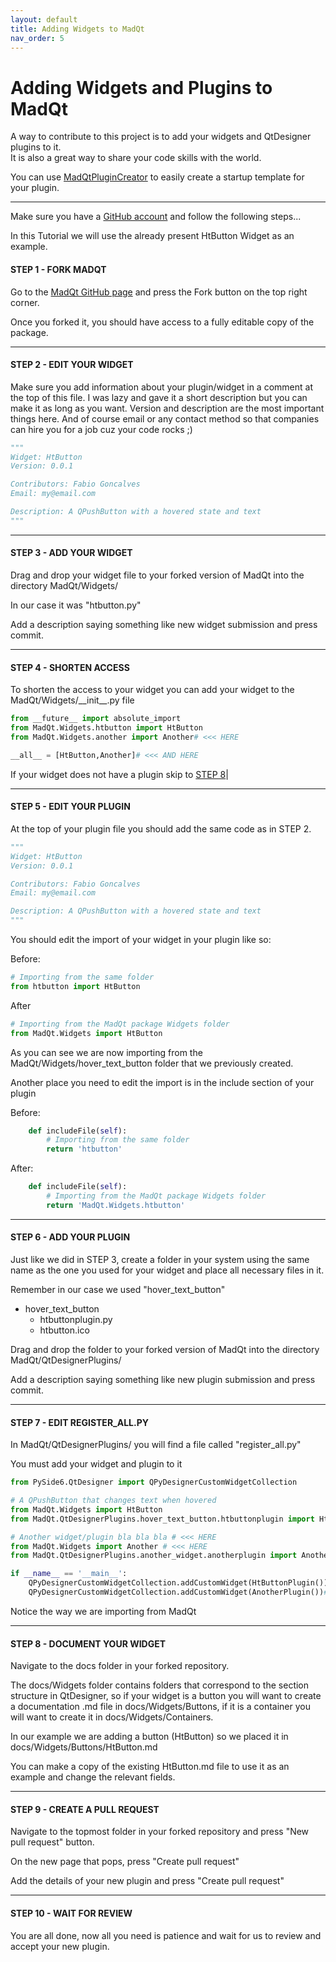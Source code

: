 ```yaml
---
layout: default
title: Adding Widgets to MadQt
nav_order: 5
---
```

# Adding Widgets and Plugins to MadQt
A way to contribute to this project is to add your widgets and QtDesigner plugins to it. \
It is also a great way to share your code skills with the world.

You can use [MadQtPluginCreator](https://madponyinteractive.github.io/MadQt/plugin_creator.html)
to easily create a startup template for your plugin.

***

Make sure you have a [GitHub account](https://github.com/) and follow the following steps...

In this Tutorial we will use the already present HtButton Widget as an example.

#### STEP 1 - FORK MADQT
Go to the [MadQt GitHub page](https://github.com/MadPonyInteractive/MadQt) and press the
Fork button on the top right corner.

Once you forked it, you should have access to a fully editable copy of the package.

***

#### STEP 2 - EDIT YOUR WIDGET
Make sure you add information about your plugin/widget in a comment at the top of this file.
I was lazy and gave it a short description but you can make it as long as you want.
Version and description are the most important things here.
And of course email or any contact method so that companies
 can hire you for a job cuz your code rocks ;)
```python
"""
Widget: HtButton
Version: 0.0.1

Contributors: Fabio Goncalves
Email: my@email.com

Description: A QPushButton with a hovered state and text
"""
```

***

#### STEP 3 - ADD YOUR WIDGET
Drag and drop your widget file to your forked version of MadQt into the directory MadQt/Widgets/

In our case it was "htbutton.py"

Add a description saying something like new widget submission and press commit.

***

#### STEP 4 - SHORTEN ACCESS
To shorten the access to your widget you can add your widget to the
 MadQt/Widgets/\_\_init\_\_.py file

```python
from __future__ import absolute_import
from MadQt.Widgets.htbutton import HtButton
from MadQt.Widgets.another import Another# <<< HERE

__all__ = [HtButton,Another]# <<< AND HERE
```

If your widget does not have a plugin skip to [STEP 8](add_plugins.html#step-8---document-your-widget)|

***

#### STEP 5 - EDIT YOUR PLUGIN
At the top of your plugin file you should add the same code as in STEP 2.
```python
"""
Widget: HtButton
Version: 0.0.1

Contributors: Fabio Goncalves
Email: my@email.com

Description: A QPushButton with a hovered state and text
"""
```

You should edit the import of your widget in your plugin like so:

Before:
```python
# Importing from the same folder
from htbutton import HtButton
```

After
```python
# Importing from the MadQt package Widgets folder
from MadQt.Widgets import HtButton
```
As you can see we are now importing from the MadQt/Widgets/hover_text_button
folder that we previously created.

Another place you need to edit the import is in the include section of your plugin

Before:
```python
    def includeFile(self):
        # Importing from the same folder
        return 'htbutton'
```

After:
```python
    def includeFile(self):
        # Importing from the MadQt package Widgets folder
        return 'MadQt.Widgets.htbutton'
```

***

#### STEP 6 - ADD YOUR PLUGIN
Just like we did in STEP 3, create a folder in your system using the same
name as the one you used for your widget and place all necessary files in it.

Remember in our case we used "hover_text_button"

- hover_text_button
    - htbuttonplugin.py
    - htbutton.ico


Drag and drop the folder to your forked version of MadQt into the directory MadQt/QtDesignerPlugins/

Add a description saying something like new plugin submission and press commit.

***

#### STEP 7 - EDIT REGISTER_ALL.PY
In MadQt/QtDesignerPlugins/ you will find a file called "register_all.py"

You must add your widget and plugin to it
```python
from PySide6.QtDesigner import QPyDesignerCustomWidgetCollection

# A QPushButton that changes text when hovered
from MadQt.Widgets import HtButton
from MadQt.QtDesignerPlugins.hover_text_button.htbuttonplugin import HtButtonPlugin

# Another widget/plugin bla bla bla # <<< HERE
from MadQt.Widgets import Another # <<< HERE
from MadQt.QtDesignerPlugins.another_widget.anotherplugin import AnotherPlugin # <<< HERE

if __name__ == '__main__':
    QPyDesignerCustomWidgetCollection.addCustomWidget(HtButtonPlugin())
    QPyDesignerCustomWidgetCollection.addCustomWidget(AnotherPlugin())# <<< AND HERE

```
Notice the way we are importing from MadQt

***

#### STEP 8 - DOCUMENT YOUR WIDGET
Navigate to the docs folder in your forked repository.

The docs/Widgets folder contains folders that correspond to the
section structure in QtDesigner, so if your widget is a button you
will want to create a documentation .md file in docs/Widgets/Buttons,
if it is a container you will want to create it in docs/Widgets/Containers.

In our example we are adding a button (HtButton) so we placed it in
docs/Widgets/Buttons/HtButton.md

You can make a copy of the existing HtButton.md file to use it as an example
and change the relevant fields.

***

#### STEP 9 - CREATE A PULL REQUEST
Navigate to the topmost folder in your forked repository and press
"New pull request" button.

On the new page that pops, press "Create pull request"

Add the details of your new plugin and press "Create pull request"

***

#### STEP 10 - WAIT FOR REVIEW
You are all done, now all you need is patience and wait for us to
review and accept your new plugin.


